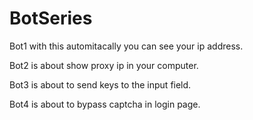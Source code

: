 # BotSeries
 Bot1 with this automitacally you can see your ip address.

 Bot2 is about show proxy ip in your computer.

 Bot3 is about to send keys to the input field.

 Bot4 is about to bypass captcha in login page.
